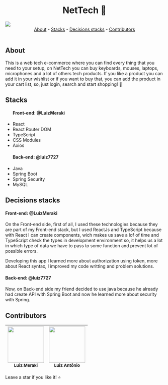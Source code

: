 <h1 align="center">NetTech 🛒</h1>


<img src="https://user-images.githubusercontent.com/75648386/209199019-8157077b-765c-4c9c-b8ae-0cd4680c343c.gif"/>


<br>


<div align="center">
  <a href="#about">About</a> -
  <a href="#stacks">Stacks</a> -
  <a href="#decisionsStacks">Decisions stacks</a> - 
  <a href="#contributors">Contributors</a>
</div>


<br>


<h2 id="about">About</h2>

This is a web tech e-commerce where you can find every thing that you need to your setup, 
on NetTech you can buy keyboards, mouses, laptops, microphones and a lot of others tech products. If you like a product you can add it in your
wishlist or if you want to buy that, you can add the product in your cart list, so, just login, search and start shopping! 🛒


<h2 id="stakcs">Stacks</h2>

<ul>

  #### Front-end: @LuizMeraki

  <li>React</li>
  <li>React Router DOM</li>
  <li>TypeScript</li>
  <li>CSS Modules</li>
  <li>Axios</li>
  
  #### Back-end: @luiz7727
  
  <li>Java</li>
  <li>Spring Boot</li>
  <li>Spring Security</li>
  <li>MySQL</li>
</ul>


<h2 id="decisionsStacks">Decisions stacks</h2>

#### Front-end: @LuizMeraki

On the Front-end side, first of all, I used these technologies because they are part of my Front-end stack, 
but I used ReactJs and TypeScript because with React I can create components, 
wich makes us save a lof of time and TypeScript check the types in development environment so,
it helps us a lot in which type of data we have to pass to some function and prevent lot of possible errors. 

Developing this app I learned more about authorization using token, more about React syntax, I improved my
code writting and problem solutions.

#### Back-end: @luiz7727

Now, on Back-end side my friend decided to use java because he already had create API with Spring Boot
and now he learned more about security with Spring.


<h2 id="contributors">Contributors</h2>

| [<img src="https://avatars.githubusercontent.com/u/75648386?v=4" width=115><br><sub>Luiz Meraki</sub>](https://github.com/LuizMeraki) |  [<img src="https://avatars.githubusercontent.com/u/64756772?v=4" width=115><br><sub>Luiz Antônio</sub>](https://github.com/luiz7727) |   
| :---: | :---: |

Leave a star if you like it! ⭐
